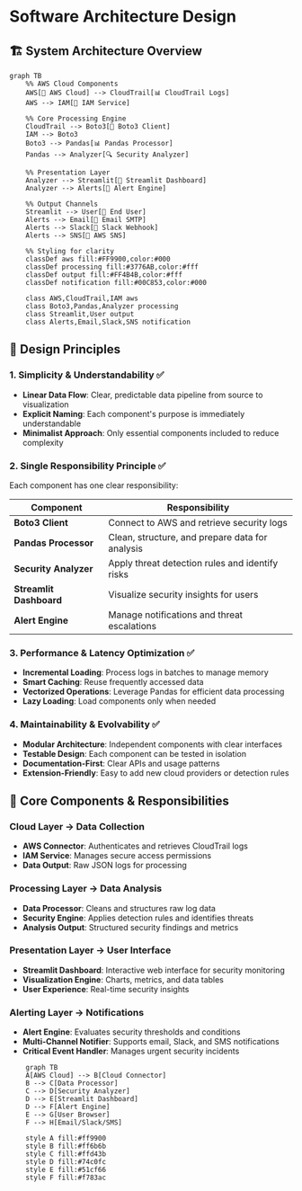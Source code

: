 # Software Architecture Design

## 🏗️ System Architecture Overview

```mermaid
graph TB
    %% AWS Cloud Components
    AWS[🏢 AWS Cloud] --> CloudTrail[📊 CloudTrail Logs]
    AWS --> IAM[🔐 IAM Service]

    %% Core Processing Engine
    CloudTrail --> Boto3[🔄 Boto3 Client]
    IAM --> Boto3
    Boto3 --> Pandas[📊 Pandas Processor]
    Pandas --> Analyzer[🔍 Security Analyzer]

    %% Presentation Layer
    Analyzer --> Streamlit[🎯 Streamlit Dashboard]
    Analyzer --> Alerts[🚨 Alert Engine]

    %% Output Channels
    Streamlit --> User[👤 End User]
    Alerts --> Email[📧 Email SMTP]
    Alerts --> Slack[💬 Slack Webhook]
    Alerts --> SNS[📱 AWS SNS]

    %% Styling for clarity
    classDef aws fill:#FF9900,color:#000
    classDef processing fill:#3776AB,color:#fff
    classDef output fill:#FF4B4B,color:#fff
    classDef notification fill:#00C853,color:#000

    class AWS,CloudTrail,IAM aws
    class Boto3,Pandas,Analyzer processing
    class Streamlit,User output
    class Alerts,Email,Slack,SNS notification
```

## 🎯 Design Principles

### 1. Simplicity & Understandability ✅
- **Linear Data Flow**: Clear, predictable data pipeline from source to visualization
- **Explicit Naming**: Each component's purpose is immediately understandable  
- **Minimalist Approach**: Only essential components included to reduce complexity

### 2. Single Responsibility Principle ✅
Each component has one clear responsibility:

| Component | Responsibility |
|-----------|----------------|
| **Boto3 Client** | Connect to AWS and retrieve security logs |
| **Pandas Processor** | Clean, structure, and prepare data for analysis |
| **Security Analyzer** | Apply threat detection rules and identify risks |
| **Streamlit Dashboard** | Visualize security insights for users |
| **Alert Engine** | Manage notifications and threat escalations |

### 3. Performance & Latency Optimization ✅
- **Incremental Loading**: Process logs in batches to manage memory
- **Smart Caching**: Reuse frequently accessed data
- **Vectorized Operations**: Leverage Pandas for efficient data processing
- **Lazy Loading**: Load components only when needed

### 4. Maintainability & Evolvability ✅
- **Modular Architecture**: Independent components with clear interfaces
- **Testable Design**: Each component can be tested in isolation
- **Documentation-First**: Clear APIs and usage patterns
- **Extension-Friendly**: Easy to add new cloud providers or detection rules

## 🔧 Core Components & Responsibilities

### **Cloud Layer** → **Data Collection**
- **AWS Connector**: Authenticates and retrieves CloudTrail logs
- **IAM Service**: Manages secure access permissions  
- **Data Output**: Raw JSON logs for processing

### **Processing Layer** → **Data Analysis**
- **Data Processor**: Cleans and structures raw log data
- **Security Engine**: Applies detection rules and identifies threats
- **Analysis Output**: Structured security findings and metrics

### **Presentation Layer** → **User Interface**
- **Streamlit Dashboard**: Interactive web interface for security monitoring
- **Visualization Engine**: Charts, metrics, and data tables
- **User Experience**: Real-time security insights

### **Alerting Layer** → **Notifications**
- **Alert Engine**: Evaluates security thresholds and conditions
- **Multi-Channel Notifier**: Supports email, Slack, and SMS notifications
- **Critical Event Handler**: Manages urgent security incidents

  
```mermaid
    graph TB
    A[AWS Cloud] --> B[Cloud Connector]
    B --> C[Data Processor]
    C --> D[Security Analyzer]
    D --> E[Streamlit Dashboard]
    D --> F[Alert Engine]
    E --> G[User Browser]
    F --> H[Email/Slack/SMS]

    style A fill:#ff9900
    style B fill:#ff6b6b
    style C fill:#ffd43b
    style D fill:#74c0fc
    style E fill:#51cf66
    style F fill:#f783ac
```
